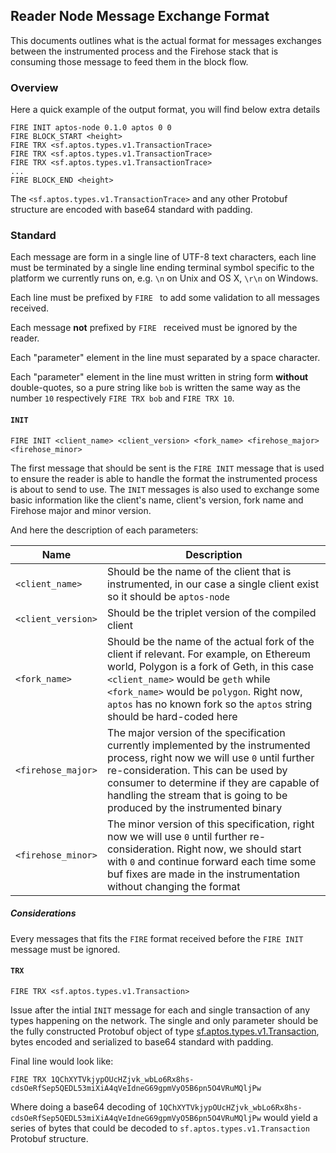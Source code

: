 ## Reader Node Message Exchange Format

This documents outlines what is the actual format for messages exchanges between the instrumented process and the Firehose stack that is consuming those message to feed them in the block flow.

### Overview

Here a quick example of the output format, you will find below extra details

```
FIRE INIT aptos-node 0.1.0 aptos 0 0
FIRE BLOCK_START <height>
FIRE TRX <sf.aptos.types.v1.TransactionTrace>
FIRE TRX <sf.aptos.types.v1.TransactionTrace>
FIRE TRX <sf.aptos.types.v1.TransactionTrace>
...
FIRE BLOCK_END <height>
```

The `<sf.aptos.types.v1.TransactionTrace>` and any other Protobuf structure are encoded with base64 standard with padding.

### Standard

Each message are form in a single line of UTF-8 text characters, each line must be terminated by a single line ending terminal symbol specific to the platform we currently runs on, e.g. `\n` on Unix and OS X, `\r\n` on Windows.

Each line must be prefixed by `FIRE ` to add some validation to all messages received.

Each message **not** prefixed by `FIRE ` received must be ignored by the reader.

Each "parameter" element in the line must separated by a space character.

Each "parameter" element in the line must written in string form **without** double-quotes, so a pure string like `bob` is written the same way as the number `10` respectively `FIRE TRX bob` and `FIRE TRX 10`.

#### `INIT`

```
FIRE INIT <client_name> <client_version> <fork_name> <firehose_major> <firehose_minor>
```

The first message that should be sent is the `FIRE INIT` message that is used to ensure the reader is able to handle the format the instrumented process is about to send to use. The `INIT` messages is also used to exchange some basic information like the client's name, client's version, fork name and Firehose major and minor version.

And here the description of each parameters:

|Name|Description|
|-|-|
|`<client_name>`|Should be the name of the client that is instrumented, in our case a single client exist so it should be `aptos-node`|
|`<client_version>`|Should be the triplet version of the compiled client|
|`<fork_name>`|Should be the name of the actual fork of the client if relevant. For example, on Ethereum world, Polygon is a fork of Geth, in this case `<client_name>` would be `geth` while `<fork_name>` would be `polygon`. Right now, `aptos` has no known fork so the `aptos` string should be hard-coded here|
|`<firehose_major>`|The major version of the specification currently implemented by the instrumented process, right now we will use `0` until further re-consideration. This can be used by consumer to determine if they are capable of handling the stream that is going to be produced by the instrumented binary|
|`<firehose_minor>`|The minor version of this specification, right now we will use `0` until further re-consideration. Right now, we should start with `0` and continue forward each time some buf fixes are made in the instrumentation without changing the format|

##### Considerations

Every messages that fits the `FIRE` format received before the `FIRE INIT` message must be ignored.



#### `TRX`

```
FIRE TRX <sf.aptos.types.v1.Transaction>
```

Issue after the intial `INIT` message for each and single transaction of any types happening on the network. The single and only parameter should be the fully constructed Protobuf object of type [sf.aptos.types.v1.Transaction](../proto/sf/aptos/type/v1/type.proto#L11), bytes encoded and serialized to base64 standard with padding.

Final line would look like:

```
FIRE TRX 1QChXYTVkjypOUcHZjvk_wbLo6Rx8hs-cdsOeRfSep5QEDL53miXiA4qVeIdneG69gpmVyO5B6pn5O4VRuMQljPw
```

Where doing a base64 decoding of `1QChXYTVkjypOUcHZjvk_wbLo6Rx8hs-cdsOeRfSep5QEDL53miXiA4qVeIdneG69gpmVyO5B6pn5O4VRuMQljPw` would yield a series of bytes that could be decoded to `sf.aptos.types.v1.Transaction` Protobuf structure.
